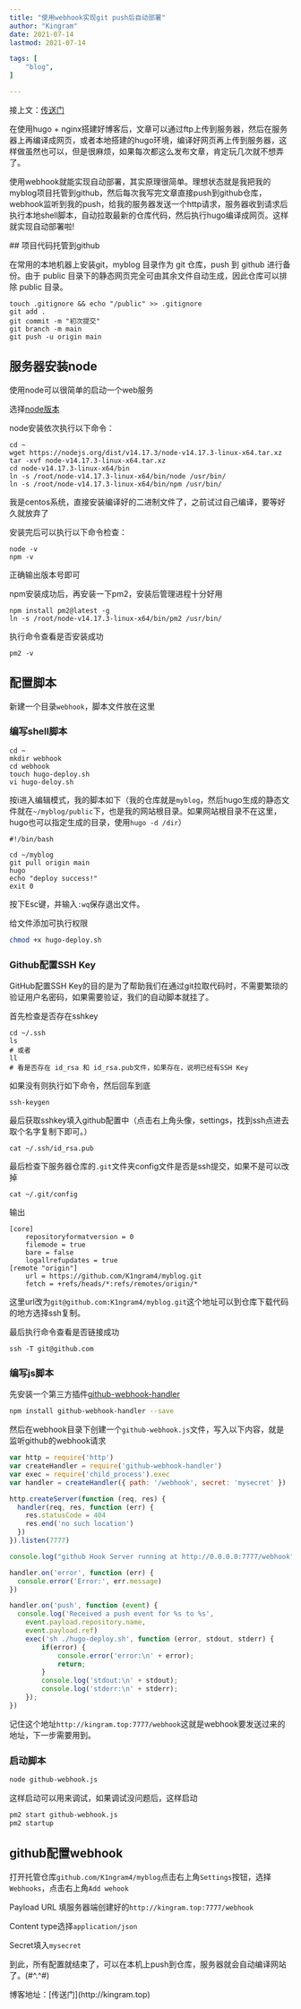 ```yaml
---
title: "使用webhook实现git push后自动部署"           
author: "Kingram"              
date: 2021-07-14       
lastmod: 2021-07-14  

tags: [              
    "blog",
]       

---
```


接上文：[传送门](http://kingram.top/posts/hugo_nginx_blog/)

在使用hugo + nginx搭建好博客后，文章可以通过ftp上传到服务器，然后在服务器上再编译成网页，或者本地搭建的hugo环境，编译好网页再上传到服务器，这样做虽然也可以，但是很麻烦，如果每次都这么发布文章，肯定玩几次就不想弄了。

<p>使用webhook就能实现自动部署，其实原理很简单。理想状态就是我把我的myblog项目托管到github，然后每次我写完文章直接push到github仓库，webhook监听到我的push，给我的服务器发送一个http请求，服务器收到请求后执行本地shell脚本，自动拉取最新的仓库代码，然后执行hugo编译成网页。这样就实现自动部署啦!</p>
## 项目代码托管到github

在常用的本地机器上安装git，myblog 目录作为 git 仓库，push 到 github 进行备份。由于 public 目录下的静态网页完全可由其余文件自动生成，因此仓库可以排除 public 目录。

```shell
touch .gitignore && echo "/public" >> .gitignore
git add .
git commit -m "初次提交"
git branch -m main
git push -u origin main
```

## 服务器安装node

使用node可以很简单的启动一个web服务

选择[node版本](https://nodejs.org/en/download/)

node安装依次执行以下命令：

```shell
cd ~
wget https://nodejs.org/dist/v14.17.3/node-v14.17.3-linux-x64.tar.xz
tar -xvf node-v14.17.3-linux-x64.tar.xz
cd node-v14.17.3-linux-x64/bin
ln -s /root/node-v14.17.3-linux-x64/bin/node /usr/bin/
ln -s /root/node-v14.17.3-linux-x64/bin/npm /usr/bin/
```

我是centos系统，直接安装编译好的二进制文件了，之前试过自己编译，要等好久就放弃了

安装完后可以执行以下命令检查：

```shell
node -v
npm -v
```

正确输出版本号即可

npm安装成功后，再安装一下pm2，安装后管理进程十分好用

```shell
npm install pm2@latest -g
ln -s /root/node-v14.17.3-linux-x64/bin/pm2 /usr/bin/
```

执行命令查看是否安装成功

```shell
pm2 -v
```

## 配置脚本

新建一个目录`webhook`，脚本文件放在这里

### 编写shell脚本

```shell
cd ~
mkdir webhook
cd webhook
touch hugo-deploy.sh
vi hugo-deloy.sh
```

按i进入编辑模式，我的脚本如下（我的仓库就是`myblog`，然后hugo生成的静态文件就在`~/myblog/public`下，也是我的网站根目录。如果网站根目录不在这里，hugo也可以指定生成的目录，使用`hugo -d /dir`）

```shell
#!/bin/bash

cd ~/myblog
git pull origin main
hugo 
echo "deploy success!"
exit 0
```

按下Esc键，并输入`:wq`保存退出文件。

给文件添加可执行权限

```bash
chmod +x hugo-deploy.sh
```

### Github配置SSH Key

GitHub配置SSH Key的目的是为了帮助我们在通过git拉取代码时，不需要繁琐的验证用户名密码，如果需要验证，我们的自动脚本就挂了。

首先检查是否存在sshkey

```shell
cd ~/.ssh
ls
# 或者
ll
# 看是否存在 id_rsa 和 id_rsa.pub文件，如果存在，说明已经有SSH Key
```

如果没有则执行如下命令，然后回车到底

```shell
ssh-keygen
```

最后获取sshkey填入github配置中（点击右上角头像，settings，找到ssh点进去取个名字复制下即可。）

```shell
cat ~/.ssh/id_rsa.pub
```

最后检查下服务器仓库的`.git`文件夹config文件是否是ssh提交，如果不是可以改掉

```shell
cat ~/.git/config
```

输出

```
[core]
	repositoryformatversion = 0
	filemode = true
	bare = false
	logallrefupdates = true
[remote "origin"]
	url = https://github.com/K1ngram4/myblog.git
	fetch = +refs/heads/*:refs/remotes/origin/*
```

这里url改为`git@github.com:K1ngram4/myblog.git`这个地址可以到仓库下载代码的地方选择ssh复制。

最后执行命令查看是否链接成功

```shell
ssh -T git@github.com
```

### 编写js脚本

先安装一个第三方插件[github-webhook-handler](https://github.com/rvagg/github-webhook-handler)

```bash
npm install github-webhook-handler --save
```

然后在webhook目录下创建一个`github-webhook.js`文件，写入以下内容，就是监听github的webhook请求

```js
var http = require('http')
var createHandler = require('github-webhook-handler')
var exec = require('child_process').exec
var handler = createHandler({ path: '/webhook', secret: 'mysecret' })

http.createServer(function (req, res) {
  handler(req, res, function (err) {
    res.statusCode = 404
    res.end('no such location')
  })
}).listen(7777)

console.log("github Hook Server running at http://0.0.0.0:7777/webhook");

handler.on('error', function (err) {
  console.error('Error:', err.message)
})

handler.on('push', function (event) {
  console.log('Received a push event for %s to %s',
    event.payload.repository.name,
    event.payload.ref)
    exec('sh ./hugo-deploy.sh', function (error, stdout, stderr) {
        if(error) {
            console.error('error:\n' + error);
            return;
        }
        console.log('stdout:\n' + stdout);
        console.log('stderr:\n' + stderr);
    });
})
```

记住这个地址`http://kingram.top:7777/webhook`这就是webhook要发送过来的地址，下一步需要用到。

### 启动脚本

```bash
node github-webhook.js
```

这样启动可以用来调试，如果调试没问题后，这样启动

```bash
pm2 start github-webhook.js
pm2 startup
```

## github配置webhook

打开托管仓库`github.com/K1ngram4/myblog`点击右上角`Settings`按钮，选择`Webhooks`，点击右上角`Add wehook`

Payload URL 填服务器端创建好的`http://kingram.top:7777/webhook`

Content type选择`application/json`

Secret填入`mysecret`



<p>到此，所有配置就结束了，可以在本机上push到仓库，服务器就会自动编译网站了。(#^.^#)</p>
博客地址：[传送门](http://kingram.top)